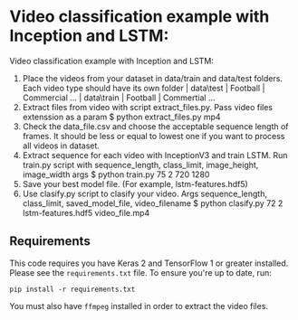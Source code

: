 # Video classification example with Inception and LSTM:

Video classification example with Inception and LSTM:

1. Place the videos from your dataset in data/train and data/test folders. Each video type should have its own folder
	| data\test
		| Football
		| Commercial
		...
	| data\train
		| Football
		| Commertial
		...
1. Extract files from video with script extract_files.py. Pass video files extenssion as a param
	$ python extract_files.py mp4
1. Check the data_file.csv and choose the acceptable sequence length of frames. It should be less or equal to lowest one if you want to process all videos in dataset.
1. Extract sequence for each video with InceptionV3 and train LSTM. Run train.py script with sequence_length, class_limit, image_height, image_width args
	$ python train.py 75 2 720 1280
1. Save your best model file. (For example, lstm-features.hdf5)
1. Use clasify.py script to clasify your video. Args sequence_length, class_limit, saved_model_file, video_filename
	$ python clasify.py 72 2 lstm-features.hdf5 video_file.mp4

## Requirements

This code requires you have Keras 2 and TensorFlow 1 or greater installed. Please see the `requirements.txt` file. To ensure you're up to date, run:

`pip install -r requirements.txt`

You must also have `ffmpeg` installed in order to extract the video files.
